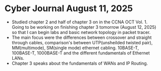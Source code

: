 # Cyber Journal August 11, 2025

- Studied chapter 2 and half of chapter 3 on in the CCNA OCT Vol. 1. Going to be working on finishing chapter 3 tomorrow (August 12, 2025) so that I can begin labs and basic network topology in packet tracer.
- The main focus were the differences between crossover and straight through cables, comparison's between UTP(unsheilded twisted pair), MM(multimode), SM(single mode) ethernet cabling. 10BASE-T, 100BASE-T, 1000BASE-T and the different fundamentals of Ethernet LANs.
- Chapter 3 speaks about the fundamentals of WANs and IP Routing.

